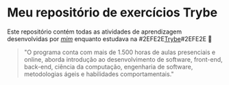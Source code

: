 # Meu repositório de exercícios Trybe

Este repositório contém todas as atividades de aprendizagem desenvolvidas por _[mim](LinkDoSeuLinkedinAqui)_ enquanto estudava na #2EFE2E[Trybe](https://www.betrybe.com/)#2EFE2E 🚀

>"O programa conta com mais de 1.500 horas de aulas presenciais e online, aborda introdução ao desenvolvimento de software, front-end, back-end, ciência da computação, engenharia de software, metodologias ágeis e habilidades comportamentais."
